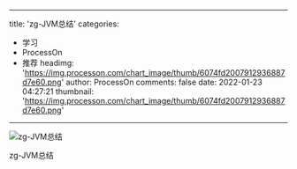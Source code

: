 
---
title: 'zg-JVM总结'
categories: 
 - 学习
 - ProcessOn
 - 推荐
headimg: 'https://img.processon.com/chart_image/thumb/6074fd2007912936887d7e60.png'
author: ProcessOn
comments: false
date: 2022-01-23 04:27:21
thumbnail: 'https://img.processon.com/chart_image/thumb/6074fd2007912936887d7e60.png'
---

<div>   
<img class="thumb" alt="zg-JVM总结" src="https://img.processon.com/chart_image/thumb/6074fd2007912936887d7e60.png" referrerpolicy="no-referrer">
<p>zg-JVM总结</p>  
</div>
            